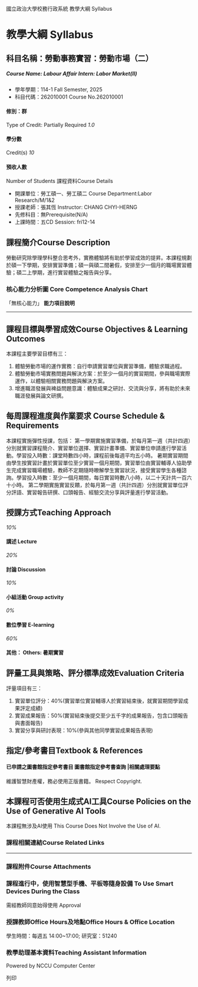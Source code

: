 國立政治大學校務行政系統 教學大綱 Syllabus
# 教學大綱 Syllabus
##  科目名稱：勞動事務實習：勞動市場（二）
#####  Course Name: Labour Affair Intern: Labor Market(II)
  * 學年學期：114-1 Fall Semester, 2025 
  * 科目代碼：262010001 Course No.262010001


#### 修別：群
Type of Credit: Partially Required 
_1.0_
#### 學分數
Credit(s)
_10_
#### 預收人數
Number of Students
課程資料Course Details
  * 開課單位：勞工碩一、勞工碩二 Course Department:Labor Research/M/1&2 
  * 授課老師：張其恆 Instructor: CHANG CHYI-HERNG 
  * 先修科目：無Prerequisite(N/A)
  * 上課時間：五CD Session: fri12-14


##  課程簡介Course Description
勞動研究除學理學科整合思考外，實務體驗將有助於學習成效的提昇。本課程規劃於碩一下學期，安排實習準備；碩一與碩二間暑假，安排至少一個月的職場實習體驗；碩二上學期，進行實習體驗之報告與分享。
###  核心能力分析圖 Core Competence Analysis Chart
「無核心能力」 
**能力項目說明**
* * *
##  課程目標與學習成效Course Objectives & Learning Outcomes 
本課程主要學習目標有三：
1. 體驗勞動市場的運作實務：自行申請實習單位與實習準備，體驗求職過程。
2. 體驗勞動市場實務問題與解決方案：於至少一個月的實習期間，參與職場實際運作，以體驗相關實務問題與解決方案。
3. 增進職涯發展與裨益問題意識：體驗成果之研討、交流與分享，將有助於未來職涯發展與論文研撰。
##  每周課程進度與作業要求 Course Schedule & Requirements
本課程實施彈性授課，包括：
第一學期實施實習準備，於每月第一週（共計四週）分別就實習課程簡介、實習單位選擇、實習計畫準備、實習單位申請進行學習活動。學習投入時數：課堂時數四小時，課程前後每週平均五小時。
暑期實習期間由學生按實習計畫於實習單位至少實習一個月期間，實習單位由實習輔導人協助學生完成實習職場體驗，教師不定期隨時暸解學生實習狀況，接受實習學生各種諮詢。學習投入時數：至少一個月期間，每日實習時數八小時，以二十天計共一百六十小時。
第二學期實施實習反饋，於每月第一週（共計四週）分別就實習單位評分評語、實習報告研撰、口頭報告、經驗交流分享與評量進行學習活動。
##  授課方式Teaching Approach
_10%_
####  講述 Lecture
_20%_
####  討論 Discussion
_10%_
####  小組活動 Group activity
_0%_
####  數位學習 E-learning
_60%_
####  其他： Others: 暑期實習 
##  評量工具與策略、評分標準成效Evaluation Criteria
評量項目有三：
1. 實習單位評分：40%(實習單位實習輔導人於實習結束後，就實習期間學習成果評定成績)
2. 實習成果報告：50%(實習結束後提交至少五千字的成果報告，包含口頭報告與書面報告)
3. 實習分享與研討表現：10%(參與其他同學實習成果報告表現)
##  指定/參考書目Textbook & References
####  已申請之圖書館指定參考書目  圖書館指定參考書查詢 |相關處理要點
維護智慧財產權，務必使用正版書籍。 Respect Copyright.
##  本課程可否使用生成式AI工具Course Policies on the Use of Generative AI Tools
本課程無涉及AI使用 This Course Does Not Involve the Use of AI.
###  課程相關連結Course Related Links
* * *
###  課程附件Course Attachments
###  課程進行中，使用智慧型手機、平板等隨身設備 To Use Smart Devices During the Class
需經教師同意始得使用  Approval
###  授課教師Office Hours及地點Office Hours & Office Location
學生時間：每週五 14:00~17:00; 研究室：51240
###  教學助理基本資料Teaching Assistant Information
Powered by NCCU Computer Center
  
列印
